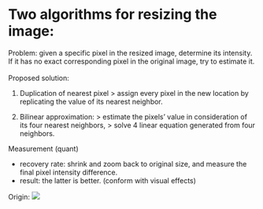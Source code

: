 # Two algorithms for resizing the image:
Problem: given a specific pixel in the resized image, determine its intensity. If it has no exact corresponding pixel in the original image, try to estimate it.
<br/><br/>Proposed solution:
  1. Duplication of nearest pixel
    > assign every pixel in the new location by replicating the value of its nearest neighbor.
  
  2. Bilinear approximation:
    > estimate the pixels’ value in consideration of its four nearest neighbors,
    > solve 4 linear equation generated from four neighbors.
  
Measurement (quant)
  * recovery rate: shrink and zoom back to original size, and measure the final pixel intensity difference.
  * result: the latter is better. (conform with visual effects)

Origin:
![](https://github.com/luzhoutao/Digital-image-processing/raw/master/01-two%20algorithm%20for%20resizing%20the%20image/Fig0220(a)(chronometer%203692x2812%20%202pt25%20inch%201250%20dpi).tif)

